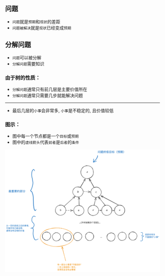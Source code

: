 ## 问题

- `问题`就是`预期`和`现状`的差距
- `问题被解决`就是`现状`已经变成`预期`


## 分解问题

- `问题`可以被分解
- `分解问题`需要知识

### 由于树的性质：

- `分解问题`通常只有前几层是主要价值所在
- `分解问题`通常只需要几步就能解决问题

---
- 最后几层的`小事`会非常多, `小事`是不稳定的, 且价值较低

### 图示：

- 图中每一个节点都是一个`目标`或`预期`
- 图中的`虚线箭头`代表`前者`是`后者`的`条件`

<img src="./images/problem.png" width="1200">